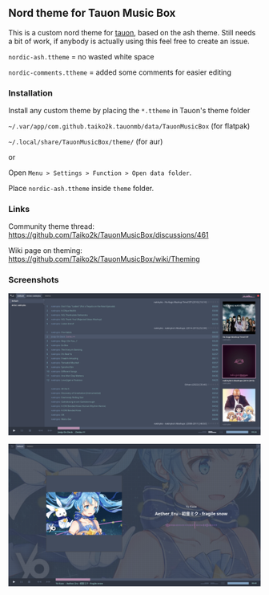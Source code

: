 ## Nord theme for Tauon Music Box

This is a custom nord theme for [tauon](https://github.com/Taiko2k/TauonMusicBox), based on the ash theme.
Still needs a bit of work, if anybody is actually using this feel free to create an issue.

`nordic-ash.ttheme` = no wasted white space

`nordic-comments.ttheme` = added some comments for easier editing 

### Installation

Install any custom theme by placing the `*.ttheme` in Tauon's theme folder

`~/.var/app/com.github.taiko2k.tauonmb/data/TauonMusicBox` (for flatpak)

`~/.local/share/TauonMusicBox/theme/` (for aur)

or

Open `Menu > Settings > Function > Open data folder`.

Place `nordic-ash.ttheme` inside `theme` folder.

### Links

Community theme thread:
https://github.com/Taiko2k/TauonMusicBox/discussions/461

Wiki page on theming:
https://github.com/Taiko2k/TauonMusicBox/wiki/Theming

### Screenshots

![preview](nordic-ash.png)

![preview](nordic-ash-2.png)
